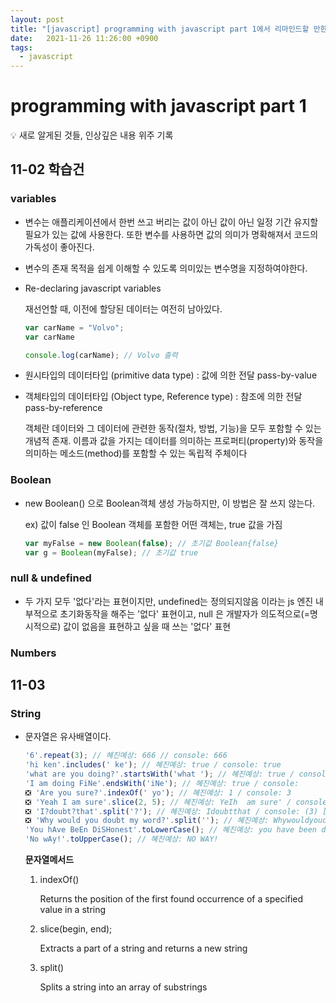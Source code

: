 ```yaml
---
layout: post
title: "[javascript] programming with javascript part 1에서 리마인드할 만한 내용들"
date:   2021-11-26 11:26:00 +0900
tags:
  - javascript
---
```


# programming with javascript part 1

<aside>
💡 새로 알게된 것들, 인상깊은 내용 위주 기록

</aside>

## 11-02 학습건

### variables

- 변수는 애플리케이션에서 한번 쓰고 버리는 값이 아닌 값이 아닌 일정 기간 유지할 필요가 있는 값에 사용한다. 또한 변수를 사용하면 값의 의미가 명확해져서 코드의 가독성이 좋아진다.
- 변수의 존재 목적을 쉽게 이해할 수 있도록 의미있는 변수명을 지정하여야한다.
- Re-declaring javascript variables
    
    재선언할 때, 이전에 할당된 데이터는 여전히 남아있다.
    
    ```jsx
    var carName = "Volvo";
    var carName
    
    console.log(carName); // Volvo 출력
    ```
    
- 원시타입의 데이터타입 (primitive data type) : 값에 의한 전달 pass-by-value
- 객체타입의 데이터타입 (Object type, Reference type) : 참조에 의한 전달 pass-by-reference
    
    객체란 데이터와 그 데이터에 관련한 동작(절차, 방법, 기능)을 모두 포함할 수 있는 개념적 존재. 이름과 값을 가지는 데이터를 의미하는 프로퍼티(property)와 동작을 의미하는 메소드(method)를 포함할 수 있는 독립적 주체이다
    

### Boolean

- new Boolean() 으로 Boolean객체 생성 가능하지만, 이 방법은 잘 쓰지 않는다.
    
    ex) 값이 false 인 Boolean 객체를 포함한 어떤 객체는, true 값을 가짐
    
    ```jsx
    var myFalse = new Boolean(false); // 초기값 Boolean{false}
    var g = Boolean(myFalse); // 초기값 true 
    ```
    

### null & undefined

- 두 가지 모두 '없다'라는 표현이지만, undefined는 정의되지않음 이라는 js 엔진 내부적으로 초기화동작을 해주는 '없다' 표현이고, null 은 개발자가 의도적으로(=명시적으로) 값이 없음을 표현하고 싶을 때 쓰는 '없다' 표현

### Numbers

## 11-03

### String

- 문자열은 유사배열이다.
    
    ```jsx
    '6'.repeat(3); // 혜진예상: 666 // console: 666
    'hi ken'.includes(' ke'); // 혜진예상: true / console: true
    'what are you doing?'.startsWith('what '); // 혜진예상: true / console: 
    'I am doing FiNe'.endsWith('iNe'); // 혜진예상: true / console: 
    ❎ 'Are you sure?'.indexOf(' yo'); // 혜진예상: 1 / console: 3
    ❎ 'Yeah I am sure'.slice(2, 5); // 혜진예상: YeIh  am sure' / console: 'ah '
    ❎ 'I?doubt?that'.split('?'); // 혜진예상: Idoubtthat / console: (3) ['I', 'doubt', 'that']
    ❎ 'Why would you doubt my word?'.split(''); // 혜진예상: Whywouldyoudoubtmyword? / console: (28) ['W', 'h', 'y', ' ', 'w', 'o', 'u', 'l', 'd', ' ', 'y', 'o', 'u', ' ', 'd', 'o', 'u', 'b', 't', ' ', 'm', 'y', ' ', 'w', 'o', 'r', 'd', '?']
    'You hAve BeEn DiSHonest'.toLowerCase(); // 혜진예상: you have been dishonest
    'No wAy!'.toUpperCase(); // 혜진예상: NO WAY! 
    ```
    
    **문자열메서드**
    
    1. indexOf()
        
        Returns the position of the first found occurrence of a specified value in a string
        
    2. slice(begin, end);
        
        Extracts a part of a string and returns a new string
        
    3. split()
        
        Splits a string into an array of substrings